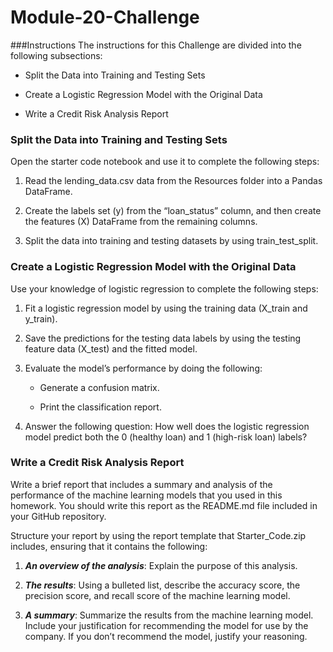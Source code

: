 # Module-20-Challenge

###Instructions
The instructions for this Challenge are divided into the following subsections:

* Split the Data into Training and Testing Sets

* Create a Logistic Regression Model with the Original Data

* Write a Credit Risk Analysis Report

### Split the Data into Training and Testing Sets
Open the starter code notebook and use it to complete the following steps:

1. Read the lending_data.csv data from the Resources folder into a Pandas DataFrame.

2. Create the labels set (y) from the “loan_status” column, and then create the features (X) DataFrame from the remaining columns.

3. Split the data into training and testing datasets by using train_test_split.

### Create a Logistic Regression Model with the Original Data
Use your knowledge of logistic regression to complete the following steps:

1. Fit a logistic regression model by using the training data (X_train and y_train).

2. Save the predictions for the testing data labels by using the testing feature data (X_test) and the fitted model.

3. Evaluate the model’s performance by doing the following:

    *  Generate a confusion matrix.

    *  Print the classification report.

4. Answer the following question: How well does the logistic regression model predict both the 0 (healthy loan) and 1 (high-risk loan) labels?

### Write a Credit Risk Analysis Report
Write a brief report that includes a summary and analysis of the performance of the machine learning models that you used in this homework. You should write this report as the README.md file included in your GitHub repository.

Structure your report by using the report template that Starter_Code.zip includes, ensuring that it contains the following:

1. ***An overview of the analysis***: Explain the purpose of this analysis.

2. ***The results***: Using a bulleted list, describe the accuracy score, the precision score, and recall score of the machine learning model.

3. ***A summary***: Summarize the results from the machine learning model. Include your justification for recommending the model for use by the company. If you don’t recommend the model, justify your reasoning.

